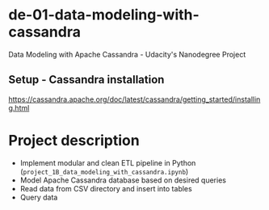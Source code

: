 # de-01-data-modeling-with-cassandra
Data Modeling with Apache Cassandra - Udacity's Nanodegree Project

## Setup - Cassandra installation

https://cassandra.apache.org/doc/latest/cassandra/getting_started/installing.html

# Project description

- Implement modular and clean ETL pipeline in Python (`project_1B_data_modeling_with_cassandra.ipynb`)
- Model Apache Cassandra database based on desired queries
- Read data from CSV directory and insert into tables
- Query data
